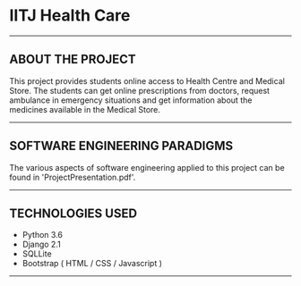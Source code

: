 # IITJ Health Care
----------------------------
ABOUT THE PROJECT
----------------------------
This project provides students online access to Health Centre and Medical Store.
The students can get online prescriptions from doctors, request ambulance in
emergency situations and get information about the medicines available in the
Medical Store.

----------------------------
SOFTWARE ENGINEERING PARADIGMS
----------------------------

The various aspects of software engineering applied to this project can be found
in 'ProjectPresentation.pdf'.

----------------------------
TECHNOLOGIES USED
----------------------------

- Python 3.6
- Django 2.1
- SQLLite
- Bootstrap ( HTML / CSS / Javascript )

----------------------------
